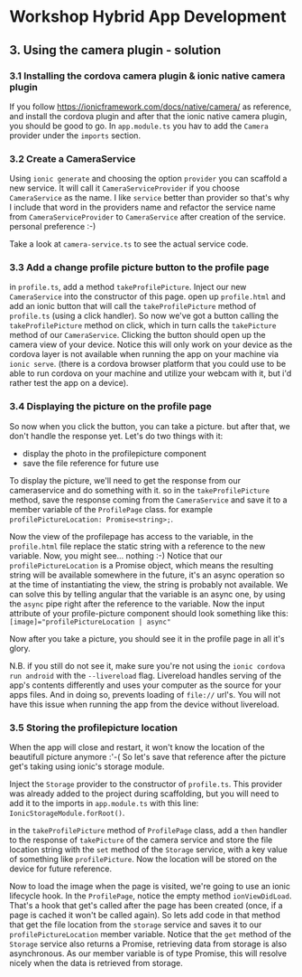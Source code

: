 # Workshop Hybrid App Development
## 3. Using the camera plugin - solution

### 3.1 Installing the cordova camera plugin & ionic native camera plugin
If you follow https://ionicframework.com/docs/native/camera/ as reference, and install the cordova plugin and after that the ionic native camera plugin, you should be good to go. In `app.module.ts` you hav to add the `Camera` provider under the `imports` section.

### 3.2 Create a CameraService
Using `ionic generate` and choosing the option `provider` you can scaffold a new service. It will call it `CameraServiceProvider` if you choose `CameraService` as the name. I like `service` better than provider so that's why I include that word in the providers name and refactor the service name from `CameraServiceProvider` to `CameraService` after creation of the service. personal preference :-)

Take a look at `camera-service.ts` to see the actual service code.

### 3.3 Add a change profile picture button to the profile page
in `profile.ts`, add a method `takeProfilePicture`. Inject our new `CameraService` into the constructor of this page. open up `profile.html` and add an ionic button that will call the `takeProfilePicture` method of `profile.ts` (using a click handler).
So now we've got a button calling the `takeProfilePicture` method on click, which in turn calls the `takePicture` method of our `CameraService`. Clicking the button  should open up the camera view of your device. Notice this will only work on your device as the cordova layer is not available when running the app on your machine via `ionic serve`.
(there is a cordova browser platform that you could use to be able to run cordova on your machine and utilize your webcam with it, but i'd rather test the app on a device). 

### 3.4 Displaying the picture on the profile page
So now when you click the button, you can take a picture. but after that, we don't handle the response yet. Let's do two things with it:
* display the photo in the profilepicture component
* save the file reference for future use

To display the picture, we'll need to get the response from our cameraservice and do something with it. so in the `takeProfilePicture` method, save the response coming from the `CameraService` and save it to a member variable of the `ProfilePage` class. for example `profilePictureLocation: Promise<string>;`.

Now the view of the profilepage has access to the variable, in the `profile.html` file replace the static string with a reference to the new variable. Now, you might see... nothing :-) Notice that our `profilePictureLocation` is a Promise object, which means the resulting string will be available somewhere in the future, it's an async operation so at the time of instantiating the view, the string is probably not available. We can solve this by telling angular that the variable is an async one, by using the `async` pipe right after the reference to the variable. Now the input attribute of your profile-picture component should look something like this:
`[image]="profilePictureLocation | async"`

Now after you take a picture, you should see it in the profile page in all it's glory. 

N.B. if you still do not see it, make sure you're not using the `ionic cordova run android` with the `--livereload` flag. Livereload handles serving of the app's contents differently and uses your computer as the source for your apps files. And in doing so, prevents loading of `file://` url's. You will not have this issue when running the app from the device without livereload.

### 3.5 Storing the profilepicture location
When the app will close and restart, it won't know the location of the beautifull picture anymore :'-( 
So let's save that reference after the picture get's taking using ionic's storage module.

Inject the `Storage` provider to the constructor of `profile.ts`. This provider was already added to the project during scaffolding, but you will need to add it to the imports in `app.module.ts` with this line: `IonicStorageModule.forRoot()`.

in the `takeProfilePicture` method of `ProfilePage` class, add a `then` handler to the response of `takePicture` of the camera service and store the file location string with the `set` method of the `Storage` service, with a key value of something like `profilePicture`. Now the location will be stored on the device for future reference.

Now to load the image when the page is visited, we're going to use an ionic lifecycle hook. In the `ProfilePage`,  notice the empty method `ionViewDidLoad`. That's a hook that get's called after the page has been created (once, if a page is cached it won't be called again). So lets add code in that method that get the file location from the `storage` service and saves it to our `profilePictureLocation` member variable. Notice that the `get` method of the `Storage` service also returns a Promise, retrieving data from storage is also asynchronous. As our member variable is of type Promise<string>, this will resolve nicely when the data is retrieved from storage.

